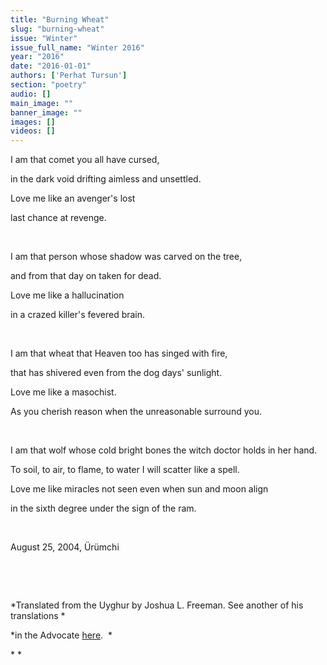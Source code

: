 ```yaml
---
title: "Burning Wheat"
slug: "burning-wheat"
issue: "Winter"
issue_full_name: "Winter 2016"
year: "2016"
date: "2016-01-01"
authors: ['Perhat Tursun']
section: "poetry"
audio: []
main_image: ""
banner_image: ""
images: []
videos: []
---
```

I am that comet you all have cursed,

 in the dark void drifting aimless and unsettled.

 Love me like an avenger's lost

 last chance at revenge.

  

 I am that person whose shadow was carved on the tree,

 and from that day on taken for dead.

 Love me like a hallucination

 in a crazed killer's fevered brain.

  

 I am that wheat that Heaven too has singed with fire,

 that has shivered even from the dog days' sunlight.

 Love me like a masochist.

 As you cherish reason when the unreasonable surround you.

  

 I am that wolf whose cold bright bones the witch doctor holds in her hand.

 To soil, to air, to flame, to water I will scatter like a spell.

 Love me like miracles not seen even when sun and moon align

 in the sixth degree under the sign of the ram.

  

 August 25, 2004, Ürümchi

  

  

 *Translated from the Uyghur by Joshua L. Freeman. See another of his translations *

 *in the Advocate [here](../../../../article/563/old-era-or-wolf-girl/).  *

 * *


